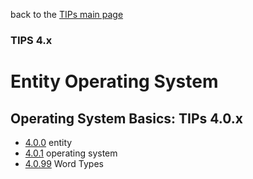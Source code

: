 back to the [TIPs main page](..)

### TIPS 4.x

Entity Operating System
=====

## Operating System Basics: TIPs 4.0.x
- [4.0.0]() entity
- [4.0.1]() operating system
- [4.0.99]() Word Types
